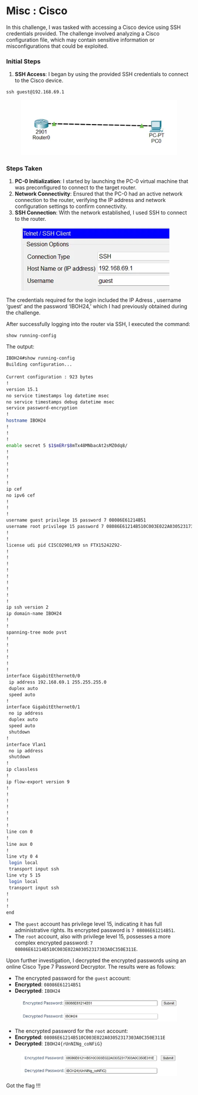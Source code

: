 # Misc : Cisco

In this challenge, I was tasked with accessing a Cisco device using SSH credentials provided. The challenge involved analyzing a Cisco configuration file, which may contain sensitive information or misconfigurations that could be exploited.

### Initial Steps <a href="#f74f" id="f74f"></a>

1. **SSH Access**: I began by using the provided SSH credentials to connect to the Cisco device.

```
ssh guest@192.168.69.1

```

<figure><img src="../../.gitbook/assets/image (31).png" alt=""><figcaption></figcaption></figure>

### Steps Taken

1. **PC-0 Initialization**: I started by launching the PC-0 virtual machine that was preconfigured to connect to the target router.
2. **Network Connectivity**: Ensured that the PC-0 had an active network connection to the router, verifying the IP address and network configuration settings to confirm connectivity.
3. **SSH Connection**: With the network established, I used SSH to connect to the router.

<figure><img src="../../.gitbook/assets/image (32).png" alt=""><figcaption></figcaption></figure>

The credentials required for the login included the IP Adress , username ‘guest’ and the password ‘IBOH24,’ which I had previously obtained during the challenge.

After successfully logging into the router via SSH, I executed the command:

```shell
show running-config
```

The output:

```bash
IBOH24#show running-config
Building configuration...

Current configuration : 923 bytes
!
version 15.1
no service timestamps log datetime msec
no service timestamps debug datetime msec
service password-encryption
!
hostname IBOH24
!
!
!
enable secret 5 $1$mERr$8mTx48MNbacAt2sMZ0dq8/
!
!
!
!
!
!
ip cef
no ipv6 cef
!
!
!
username guest privilege 15 password 7 08086E61214B51
username root privilege 15 password 7 08086E61214B510C003E022A03052317303A0C350E311E
!
!
license udi pid CISCO2901/K9 sn FTX15242Z92-
!
!
!
!
!
!
!
!
!
ip ssh version 2
ip domain-name IBOH24
!
!
spanning-tree mode pvst
!
!
!
!
!
!
interface GigabitEthernet0/0
 ip address 192.168.69.1 255.255.255.0
 duplex auto
 speed auto
!
interface GigabitEthernet0/1
 no ip address
 duplex auto
 speed auto
 shutdown
!
interface Vlan1
 no ip address
 shutdown
!
ip classless
!
ip flow-export version 9
!
!
!
!
!
!
!
line con 0
!
line aux 0
!
line vty 0 4
 login local
 transport input ssh
line vty 5 15
 login local
 transport input ssh
!
!
!
end
```

* The `guest` account has privilege level 15, indicating it has full administrative rights. Its encrypted password is `7 08086E61214B51`.
* The `root` account, also with privilege level 15, possesses a more complex encrypted password: `7 08086E61214B510C003E022A03052317303A0C350E311E`.



Upon further investigation, I decrypted the encrypted passwords using an online Cisco Type 7 Password Decryptor. The results were as follows:

* The encrypted password for the `guest` account:
* **Encrypted**: `08086E61214B51`
* **Decrypted**: `IBOH24`

<figure><img src="../../.gitbook/assets/image (33).png" alt=""><figcaption></figcaption></figure>

* The encrypted password for the `root` account:
* **Encrypted**: `08086E61214B510C003E022A03052317303A0C350E311E`
* **Decrypted**: `IBOH24{rUnNINg_coNFiG}`

<figure><img src="../../.gitbook/assets/image (34).png" alt=""><figcaption></figcaption></figure>

Got the flag !!!
